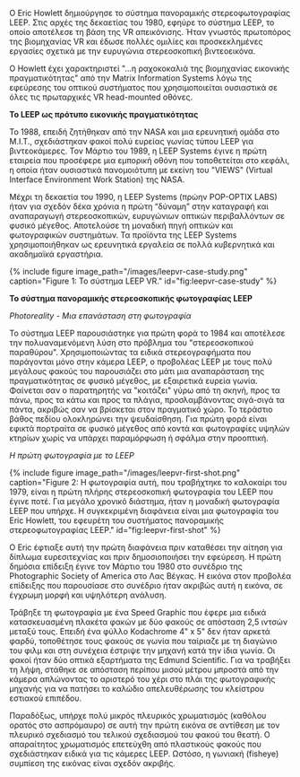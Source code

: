 Ο Eric Howlett δημιούργησε το σύστημα πανοραμικής στερεοφωτογραφίας LEEP. Στις αρχές της δεκαετίας του 1980, εφηύρε το σύστημα LEEP, το οποίο αποτέλεσε τη βάση της VR απεικόνισης. Ήταν γνωστός πρωτοπόρος της βιομηχανίας VR και έδωσε πολλές ομιλίες και προσκεκλημένες εργασίες σχετικά με την ευρυγώνια στερεοσκοπική βιντεοεικόνα.

Ο Howlett έχει χαρακτηριστεί "...η ραχοκοκαλιά της βιομηχανίας εικονικής πραγματικότητας" από την Matrix Information Systems λόγω της εφεύρεσης του οπτικού συστήματος που χρησιμοποιείται ουσιαστικά σε όλες τις πρωταρχικές VR head-mounted οθόνες.

**Το LEEP ως πρότυπο εικονικής πραγματικότητας**

Το 1988, επειδή ζητήθηκαν από την NASA και μια ερευνητική ομάδα στο M.I.T., σχεδιάστηκαν φακοί πολύ ευρείας γωνίας τύπου LEEP για βιντεοκάμερες. Τον Μάρτιο του 1989, η LEEP Systems έγινε η πρώτη εταιρεία που προσέφερε μια εμπορική οθόνη που τοποθετείται στο κεφάλι, η οποία ήταν ουσιαστικά πανομοιότυπη με εκείνη του "VIEWS" (Virtual Interface Environment Work Station) της NASA.

Μέχρι τη δεκαετία του 1990, η LEEP Systems (πρώην POP-OPTIX LABS) ήταν για σχεδόν δέκα χρόνια η πρώτη “δύναμη” στην καταγραφή και αναπαραγωγή στερεοσκοπικών, ευρυγώνιων οπτικών περιβαλλόντων σε φυσικό μέγεθος. Αποτελούσε τη μοναδική πηγή οπτικών και φωτογραφικών συστημάτων. Τα προϊόντα της LEEP Systems χρησιμοποιήθηκαν ως ερευνητικά εργαλεία σε πολλά κυβερνητικά και ακαδημαϊκά εργαστήρια.

{% include figure image_path="/images/leepvr-case-study.png" caption="Figure 1: Το σύστημα LEEP VR." id="fig:leepvr-case-study" %}

**Το σύστημα πανοραμικής στερεοσκοπικής φωτογραφίας LEEP**

*Photoreality - Μια επανάσταση στη φωτογραφία*

Το σύστημα LEEP παρουσιάστηκε για πρώτη φορά το 1984 και αποτέλεσε την πολυαναμενόμενη λύση στο πρόβλημα του "στερεοσκοπικού παραθύρου".
Χρησιμοποιώντας τα ειδικά στερεογραφήματα που παράγονται μόνο στην κάμερα LEEP, ο προβολέας LEEP με τους πολύ μεγάλους φακούς του παρουσιάζει στο μάτι μια αναπαράσταση της πραγματικότητας σε φυσικό μέγεθος, με εξαιρετικά ευρεία γωνία. Φαίνεται σαν ο παρατηρητής να "κοιτάζει" γύρω από τη σκηνή, προς τα πάνω, προς τα κάτω και προς τα πλάγια, προσλαμβάνοντας σιγά-σιγά τα πάντα, ακριβώς σαν να βρίσκεται στον πραγματικό χώρο. Το τεράστιο βάθος πεδίου ολοκληρώνει την ψευδαίσθηση. Για πρώτη φορά είναι εφικτά πορτραίτα σε φυσικό μέγεθος από κοντά και φωτογραφίες υψηλών κτηρίων χωρίς να υπάρχει παραμόρφωση ή σφάλμα στην προοπτική.

*Η πρώτη φωτογραφία με το LEEP*

{% include figure image_path="/images/leepvr-first-shot.png" caption="Figure 2: Η φωτογραφία αυτή, που τραβήχτηκε το καλοκαίρι του 1979, είναι η πρώτη πλήρης στερεοσκοπική φωτογραφία του LEEP που έγινε ποτέ. Για μεγάλο χρονικό διάστημα, ήταν η μοναδική φωτογραφία LEEP που υπήρχε. Η συγκεκριμένη διαφάνεια είναι μια φωτογραφία του Eric Howlett, του εφευρέτη του συστήματος πανοραμικής στερεοφωτογραφίας LEEP." id="fig:leepvr-first-shot" %}

Ο Eric έφτιαξε αυτή την πρώτη διαφάνεια πριν καταθέσει την αίτηση για δίπλωμα ευρεσιτεχνίας και πριν δημοσιοποιήσει την εφεύρεση. Η πρώτη δημόσια επίδειξη έγινε τον Μάρτιο του 1980 στο συνέδριο της Photographic Society of America στο Λας Βέγκας. Η εικόνα στον προβολέα επίδειξης που παρουσίασε στο συνέδριο ήταν ακριβώς αυτή η εικόνα, σε έγχρωμη μορφή και υψηλότερη ανάλυση.

Τράβηξε τη φωτογραφία με ένα Speed Graphic που έφερε μια ειδικά κατασκευασμένη πλακέτα φακών με δύο φακούς σε απόσταση 2,5 ιντσών μεταξύ τους. Επειδή ένα φύλλο Kodachrome 4" x 5" δεν ήταν αρκετά φαρδύ, τοποθέτησε τους φακούς σε γωνία που ταίριαζε με τη διαγώνιο του φιλμ και στη συνέχεια έστριψε την μηχανή κατά την ίδια γωνία. Οι φακοί ήταν δύο οπτικά εξαρτήματα της Edmund Scientific. Για να τραβήξει τη λήψη, στάθηκε σε απόσταση περίπου μισού μέτρου μπροστά από την κάμερα απλώνοντας το αριστερό του χέρι στο πλάι της φωτογραφικής μηχανής για να πατήσει το καλώδιο απελευθέρωσης του κλείστρου εστιακού επιπέδου.

Παραδόξως, υπήρχε πολύ μικρός πλευρικός χρωματισμός (καθόλου ορατός στο ασπρόμαυρο) σε αυτή την πρώτη εικόνα σε αντίθεση με τον πλευρικό σχεδιασμό του τελικού σχεδιασμού του φακού του θεατή. Ο απαραίτητος χρωματισμός επετεύχθη από πλαστικούς φακούς που σχεδιάστηκαν ειδικά για τις κάμερες LEEP. Ωστόσο, η γωνιακή (fisheye) συμπίεση της εικόνας είναι σχεδόν ακριβής.
